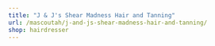 ```yaml
---
title: "J & J's Shear Madness Hair and Tanning"
url: /mascoutah/j-and-js-shear-madness-hair-and-tanning/
shop: hairdresser
---
```

